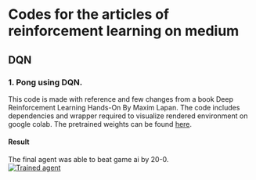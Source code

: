 # Codes for the articles of reinforcement learning on medium

## DQN
### 1. Pong using DQN.
This code is made with reference and few changes from a book Deep Reinforcement Learning Hands-On By Maxim Lapan.
The code includes dependencies and wrapper required to visualize rendered environment on google colab. 
The pretrained weights can be found [here](https://drive.google.com/open?id=1BdPlwF5-W4gEbW3DI-ShGfu0JsveLhqZ).
#### Result
The final agent was able to beat game ai by 20-0.
<br>
[![Trained agent](https://github.com/sanchit2843/Reinforcementlearningprojects/blob/master/DQN/Results/mq2.jpg)](https://youtu.be/cead7umRXMs)

